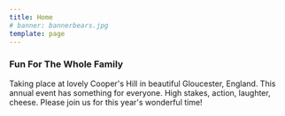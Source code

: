 ```yaml
---
title: Home
# banner: bannerbears.jpg
template: page
---
```


### Fun For The Whole Family

Taking place at lovely Cooper's Hill in beautiful Gloucester, England. This annual event has something for everyone. High stakes, action, laughter, cheese. Please join us for this year's wonderful time!